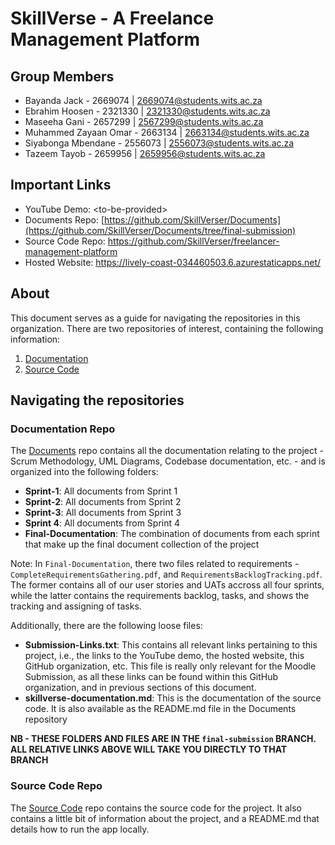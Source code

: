 # SkillVerse - A Freelance Management Platform
## Group Members
- Bayanda Jack - 2669074 | 2669074@students.wits.ac.za
- Ebrahim Hoosen - 2321330 | 2321330@students.wits.ac.za
- Maseeha Gani - 2657299 | 2567299@students.wits.ac.za
- Muhammed Zayaan Omar - 2663134 | 2663134@students.wits.ac.za
- Siyabonga Mbendane - 2556073 | 2556073@students.wits.ac.za
- Tazeem Tayob - 2659956 | 2659956@students.wits.ac.za

## Important Links
- YouTube Demo: \<to-be-provided>
- Documents Repo: [https://github.com/SkillVerser/Documents](https://github.com/SkillVerser/Documents/tree/final-submission)
- Source Code Repo: https://github.com/SkillVerser/freelancer-management-platform
- Hosted Website: https://lively-coast-034460503.6.azurestaticapps.net/

## About
This document serves as a guide for navigating the repositories in this organization. There are two repositories of interest, containing the following information:

1. [Documentation](#documentation-repo)
2. [Source Code](#source-code-repo)

## Navigating the repositories

### Documentation Repo
The [Documents](https://github.com/SkillVerser/Documents/tree/final-submission) repo contains all the documentation relating to the project - Scrum Methodology, UML Diagrams, Codebase documentation, etc. - and is organized into the following folders:

- **Sprint-1**: All documents from Sprint 1
- **Sprint-2**: All documents from Sprint 2
- **Sprint-3**: All documents from Sprint 3
- **Sprint 4**: All documents from Sprint 4
- **Final-Documentation**: The combination of documents from each sprint that make up the final document collection of the project

Note: In `Final-Documentation`, there two files related to requirements - `CompleteRequirementsGathering.pdf`, and `RequirementsBacklogTracking.pdf`. The former contains all of our user stories and UATs accross all four sprints, while the latter contains the requirements backlog, tasks, and shows the tracking and assigning of tasks.

Additionally, there are the following loose files:
- **Submission-Links.txt**: This contains all relevant links pertaining to this project, i.e., the links to the YouTube demo, the hosted website, this GitHub organization, etc. This file is really only relevant for the Moodle Submission, as all these links can be found within this GitHub organization, and in previous sections of this document.
- **skillverse-documentation.md**: This is the documentation of the source code. It is also available as the README.md file in the Documents repository

**NB - THESE FOLDERS AND FILES ARE IN THE `final-submission` BRANCH. ALL RELATIVE LINKS ABOVE WILL TAKE YOU DIRECTLY TO THAT BRANCH**

### Source Code Repo
The [Source Code](https://github.com/SkillVerser/freelancer-management-platform) repo contains the source code for the project. It also contains a little bit of information about the project, and a README.md that details how to run the app locally.
